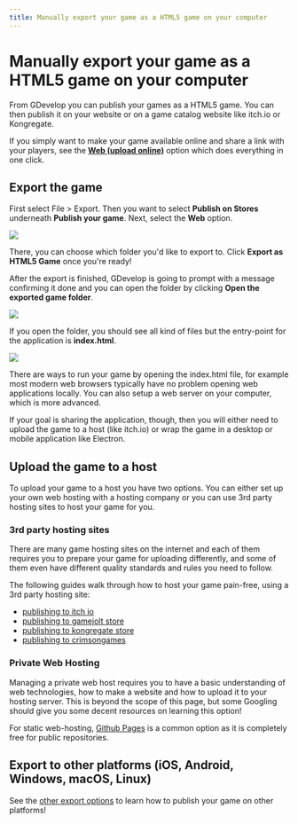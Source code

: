 ```yaml
---
title: Manually export your game as a HTML5 game on your computer
---
```

# Manually export your game as a HTML5 game on your computer

From GDevelop you can publish your games as a HTML5 game. You can then publish it on your website or on a game catalog website like itch.io or Kongregate.

If you simply want to make your game available online and share a link with your players, see the **[Web (upload online)](/gdevelop5/publishing/web)** option which does everything in one click.

## Export the game

First select File > Export. Then you want to select **Publish on Stores** underneath **Publish your game**. Next, select the **Web** option.

![](/gdevelop5/publishing/publish-web-locate2.gif)

There, you can choose which folder you'd like to export to. Click **Export as HTML5 Game** once you're ready!

After the export is finished, GDevelop is going to prompt with a message confirming it done and you can open the folder by clicking **Open the exported game folder**.

![](/gdevelop5/publishing/publish-web-export.gif)

If you open the folder, you should see all kind of files but the entry-point for the application is **index.html**.

![](/gdevelop5/export-done-index-file.png)

There are ways to run your game by opening the index.html file, for example most modern web browsers typically have no problem opening web applications locally. You can also setup a web server on your computer, which is more advanced.

If your goal is sharing the application, though, then you will either need to upload the game to a host (like itch.io) or wrap the game in a desktop or mobile application like Electron.

## Upload the game to a host

To upload your game to a host you have two options. You can either set up your own web hosting with a hosting company or you can use 3rd party hosting sites to host your game for you.

### 3rd party hosting sites

There are many game hosting sites on the internet and each of them requires you to prepare your game for uploading differently, and some of them even have different quality standards and rules you need to follow.

The following guides walk through how to host your game pain-free, using a 3rd party hosting site:

* [publishing to itch io](/gdevelop5/publishing/publishing-to-itch-io)
* [publishing to gamejolt store](/gdevelop5/publishing/publishing-to-gamejolt-store)
* [publishing to kongregate store](/gdevelop5/publishing/publishing-to-kongregate-store)
* [publishing to crimsongames](/gdevelop5/publishing/publishing-to-crimsongames)

### Private Web Hosting

Managing a private web host requires you to have a basic understanding of web technologies, how to make a website and how to upload it to your hosting server. This is beyond the scope of this page, but some Googling should give you some decent resources on learning this option!

For static web-hosting, [Github Pages](https://pages.github.com/) is a common option as it is completely free for public repositories.

## Export to other platforms (iOS, Android, Windows, macOS, Linux)

See the [other export options](/gdevelop5/publishing) to learn how to publish your game on other platforms!